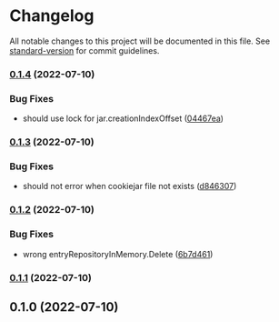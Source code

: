 # Changelog

All notable changes to this project will be documented in this file. See [standard-version](https://github.com/conventional-changelog/standard-version) for commit guidelines.

### [0.1.4](https://github.com/NateScarlet/cookiejar/compare/v0.1.3...v0.1.4) (2022-07-10)


### Bug Fixes

* should use lock for jar.creationIndexOffset ([04467ea](https://github.com/NateScarlet/cookiejar/commit/04467eaa3ac22260308ee692155a238c2d28f0b8))

### [0.1.3](https://github.com/NateScarlet/cookiejar/compare/v0.1.2...v0.1.3) (2022-07-10)


### Bug Fixes

* should not error when cookiejar file not exists ([d846307](https://github.com/NateScarlet/cookiejar/commit/d8463077e5f338a037a709f2dae417623163e221))

### [0.1.2](https://github.com/NateScarlet/cookiejar/compare/v0.1.1...v0.1.2) (2022-07-10)


### Bug Fixes

* wrong entryRepositoryInMemory.Delete ([6b7d461](https://github.com/NateScarlet/cookiejar/commit/6b7d461d74c3fb1464ea9e145276de16dccd4d6b))

### [0.1.1](https://github.com/NateScarlet/cookiejar/compare/v0.1.0...v0.1.1) (2022-07-10)

## 0.1.0 (2022-07-10)

